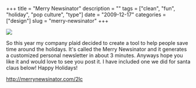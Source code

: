 +++
title = "Merry Newsinator"
description = ""
tags = ["clean", "fun", "holiday", "pop culture", "type"]
date = "2009-12-17"
categories = ["design"]
slug = "merry-newsinator"
+++


 

  <div id="screens-thumbs" class="clearfix">
    <div class="txt-center" id="design-submission"><a href="http://merrynewsinator.com/2lc"><img id='bluga-thumbnail-2230' class='bluga-thumbnail large' src='http://media.konigi.com/bluga/
wt4b2a65f138fc0_large.jpg'/></a></div>  
  </div>   
<p>So this year my company plaid decided to create a tool to help people save time around the holidays. It's called the Merry Newsinator and it generates a customized personal newsletter in about 3 minutes. Anyways hope you like it and would love to see you post it. I have included one we did for santa claus below! Happy Holidays!</p>

<p><a href="http://merrynewsinator.com/2lc">http://merrynewsinator.com/2lc</a></p>





